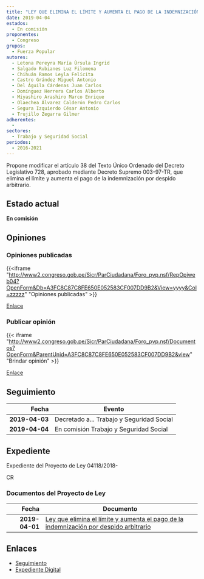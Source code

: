```yaml
---
title: "LEY QUE ELIMINA EL LÍMITE Y AUMENTA EL PAGO DE LA INDEMNIZACIÓN POR DESPIDO ARBITRARIO"
date: 2019-04-04
estados: 
  - En comisión
proponentes: 
  - Congreso
grupos: 
  - Fuerza Popular
autores: 
  - Letona Pereyra María Úrsula Ingrid
  - Salgado Rubianes Luz Filomena
  - Chihuán Ramos Leyla Felícita
  - Castro Grández Miguel Antonio
  - Del Águila Cárdenas Juan Carlos
  - Domínguez Herrera Carlos Alberto
  - Miyashiro Arashiro Marco Enrique
  - Olaechea Álvarez Calderón Pedro Carlos
  - Segura Izquierdo César Antonio
  - Trujillo Zegarra Gilmer
adherentes: 
  - 
sectores: 
  - Trabajo y Seguridad Social
periodos: 
  - 2016-2021
---
```


Propone modificar el artículo 38 del Texto Único Ordenado del Decreto Legislativo 728, aprobado mediante Decreto Supremo 003-97-TR, que elimina el límite y aumenta el pago de la indemnización por despido arbitrario.


## Estado actual

**En comisión**

## Opiniones

### Opiniones publicadas

{{<iframe "http://www2.congreso.gob.pe/Sicr/ParCiudadana/Foro_pvp.nsf/RepOpiweb04?OpenForm&Db=A3FC8C87C8FE650E052583CF007DD9B2&View=yyyy&Col=zzzzz" "Opiniones publicadas" >}}

[Enlace](http://www2.congreso.gob.pe/Sicr/ParCiudadana/Foro_pvp.nsf/RepOpiweb04?OpenForm&Db=A3FC8C87C8FE650E052583CF007DD9B2&View=yyyy&Col=zzzzz)
### Publicar opinión

{{< iframe "http://www2.congreso.gob.pe/Sicr/ParCiudadana/Foro_pvp.nsf/Documentos?OpenForm&ParentUnid=A3FC8C87C8FE650E052583CF007DD9B2&view" "Brindar opinión" >}}

[Enlace](http://www2.congreso.gob.pe/Sicr/ParCiudadana/Foro_pvp.nsf/Documentos?OpenForm&ParentUnid=A3FC8C87C8FE650E052583CF007DD9B2&view)

## Seguimiento

| Fecha | Evento |
|------:|--------|
| **2019-04-03** | Decretado a... Trabajo y Seguridad Social|
| **2019-04-04** | En comisión Trabajo y Seguridad Social|


## Expediente

Expediente del Proyecto de Ley 04118/2018-

CR


### Documentos del Proyecto de Ley

| Fecha | Documento |
|------:|--------|
| **2019-04-01** | [Ley que elimina el límite y aumenta el pago de la indemnización por despido arbitrario](http://www.leyes.congreso.gob.pe/Documentos/2016_2021/Proyectos_de_Ley_y_de_Resoluciones_Legislativas/PL0411820190401.pdf) |

## Enlaces 

- [Seguimiento](http://www2.congreso.gob.pe/Sicr/TraDocEstProc/CLProLey2016.nsf/f7fff46988ca05b1052578e100829cc7/0083ccf196a3938b052583cf007b92ad?OpenDocument)
- [Expediente Digital](http://www2.congreso.gob.pe/Sicr/TraDocEstProc/CLProLey2016.nsf/f7fff46988ca05b1052578e100829cc7/0083ccf196a3938b052583cf007b92ad?OpenDocument&Click=05257FB7005EB655.eb71d0cf91d8294e05256cdf006b5706/$Body/0.1C6C)
